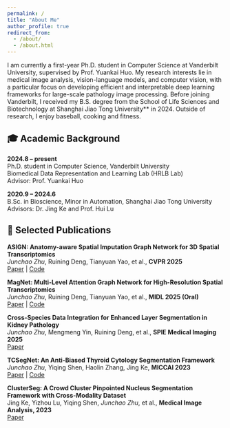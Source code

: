 ```yaml
---
permalink: /
title: "About Me"
author_profile: true
redirect_from: 
  - /about/
  - /about.html
---
```


I am currently a first-year Ph.D. student in Computer Science at Vanderbilt University, supervised by Prof. Yuankai Huo.
My research interests lie in medical image analysis, vision-language models, and computer vision, with a particular focus on developing efficient and interpretable deep learning frameworks for large-scale pathology image processing.
Before joining Vanderbilt, I received my B.S. degree from the School of Life Sciences and Biotechnology at Shanghai Jiao Tong University** in 2024.
Outside of research, I enjoy baseball, cooking and fitness.

## 🎓 Academic Background
**2024.8 – present**  
Ph.D. student in Computer Science, Vanderbilt University  
Biomedical Data Representation and Learning Lab (HRLB Lab)  
Advisor: Prof. Yuankai Huo  

**2020.9 – 2024.6**  
B.Sc. in Bioscience, Minor in Automation, Shanghai Jiao Tong University  
Advisors: Dr. Jing Ke and Prof. Hui Lu

## 📝 Selected Publications

**ASIGN: Anatomy-aware Spatial Imputation Graph Network for 3D Spatial Transcriptomics**  
*Junchao Zhu*, Ruining Deng, Tianyuan Yao, et al., **CVPR 2025**  
[Paper](https://arxiv.org/abs/2412.03026) | [Code](https://github.com/hrlblab/ASIGN)

**MagNet: Multi-Level Attention Graph Network for High-Resolution Spatial Transcriptomics**  
*Junchao Zhu*, Ruining Deng, Tianyuan Yao, et al., **MIDL 2025 (Oral)**  
[Paper](https://arxiv.org/abs/2502.21011) | [Code](https://github.com/Junchao-Zhu/MagNet)

**Cross-Species Data Integration for Enhanced Layer Segmentation in Kidney Pathology**  
*Junchao Zhu*, Mengmeng Yin, Ruining Deng, et al., **SPIE Medical Imaging 2025**  
[Paper](https://arxiv.org/abs/2408.09278)

**TCSegNet: An Anti-Biased Thyroid Cytology Segmentation Framework**  
*Junchao Zhu*, Yiqing Shen, Haolin Zhang, Jing Ke, **MICCAI 2023**  
[Paper](https://link.springer.com/chapter/10.1007/978-3-031-43987-2_56) | [Code](https://github.com/Junchao-Zhu/TCSegNet)

**ClusterSeg: A Crowd Cluster Pinpointed Nucleus Segmentation Framework with Cross-Modality Dataset**  
Jing Ke, Yizhou Lu, Yiqing Shen, *Junchao Zhu*, et al., **Medical Image Analysis, 2023**  
[Paper](https://www.sciencedirect.com/science/article/pii/S1361841523000191)


